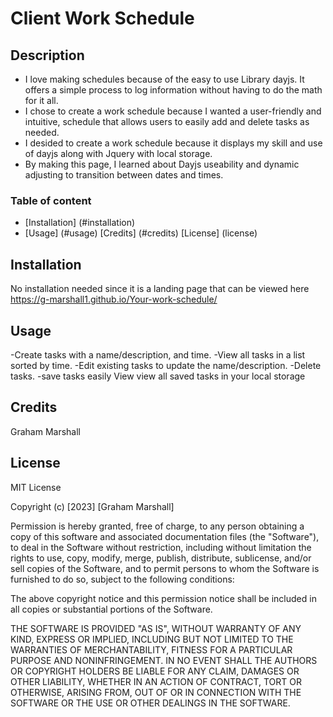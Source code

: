# Client Work Schedule

## Description

- I love making schedules because of the easy to use Library dayjs. It offers a simple process to log information without having to do the math for it all.
- I chose to create a work schedule because I wanted a user-friendly and intuitive, schedule that allows users to easily add and delete tasks as needed.
- I desided to create a work schedule because it displays my skill and use of dayjs along with Jquery with local storage.
- By making this page, I learned about Dayjs useability and dynamic adjusting to transition between dates and times.


### Table of content 

- [Installation] (#installation)
- [Usage] (#usage)
[Credits] (#credits)
[License] (license)

## Installation

No installation needed since it is a landing page that can be viewed here https://g-marshall1.github.io/Your-work-schedule/

## Usage
-Create tasks with a name/description, and time.
-View all tasks in a list sorted by time.
-Edit existing tasks to update the name/description.
-Delete tasks.
-save tasks easily
View view all saved tasks in your local storage






## Credits

Graham Marshall

## License

MIT License

Copyright (c) [2023] [Graham Marshall]

Permission is hereby granted, free of charge, to any person obtaining a copy
of this software and associated documentation files (the "Software"), to deal
in the Software without restriction, including without limitation the rights
to use, copy, modify, merge, publish, distribute, sublicense, and/or sell
copies of the Software, and to permit persons to whom the Software is
furnished to do so, subject to the following conditions:

The above copyright notice and this permission notice shall be included in all
copies or substantial portions of the Software.

THE SOFTWARE IS PROVIDED "AS IS", WITHOUT WARRANTY OF ANY KIND, EXPRESS OR
IMPLIED, INCLUDING BUT NOT LIMITED TO THE WARRANTIES OF MERCHANTABILITY,
FITNESS FOR A PARTICULAR PURPOSE AND NONINFRINGEMENT. IN NO EVENT SHALL THE
AUTHORS OR COPYRIGHT HOLDERS BE LIABLE FOR ANY CLAIM, DAMAGES OR OTHER
LIABILITY, WHETHER IN AN ACTION OF CONTRACT, TORT OR OTHERWISE, ARISING FROM,
OUT OF OR IN CONNECTION WITH THE SOFTWARE OR THE USE OR OTHER DEALINGS IN THE
SOFTWARE.
